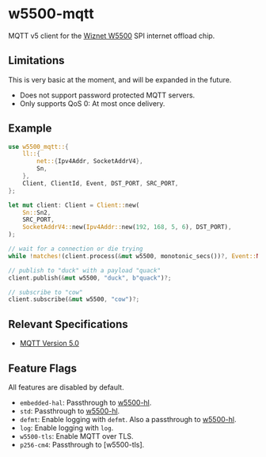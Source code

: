 # w5500-mqtt

MQTT v5 client for the [Wiznet W5500] SPI internet offload chip.

## Limitations

This is very basic at the moment, and will be expanded in the future.

* Does not support password protected MQTT servers.
* Only supports QoS 0: At most once delivery.

## Example

```rust
use w5500_mqtt::{
    ll::{
        net::{Ipv4Addr, SocketAddrV4},
        Sn,
    },
    Client, ClientId, Event, DST_PORT, SRC_PORT,
};

let mut client: Client = Client::new(
    Sn::Sn2,
    SRC_PORT,
    SocketAddrV4::new(Ipv4Addr::new(192, 168, 5, 6), DST_PORT),
);

// wait for a connection or die trying
while !matches!(client.process(&mut w5500, monotonic_secs())?, Event::None) {}

// publish to "duck" with a payload "quack"
client.publish(&mut w5500, "duck", b"quack")?;

// subscribe to "cow"
client.subscribe(&mut w5500, "cow")?;
```

## Relevant Specifications

* [MQTT Version 5.0](https://docs.oasis-open.org/mqtt/mqtt/v5.0/mqtt-v5.0.html)

## Feature Flags

All features are disabled by default.

* `embedded-hal`: Passthrough to [w5500-hl].
* `std`: Passthrough to [w5500-hl].
* `defmt`: Enable logging with `defmt`. Also a passthrough to [w5500-hl].
* `log`: Enable logging with `log`.
* `w5500-tls`: Enable MQTT over TLS.
* `p256-cm4`: Passthrough to [w5500-tls].

[w5500-hl]: https://crates.io/crates/w5500-hl
[w5500-hl]: https://crates.io/crates/w5500-tls
[Wiznet W5500]: https://www.wiznet.io/product-item/w5500/
